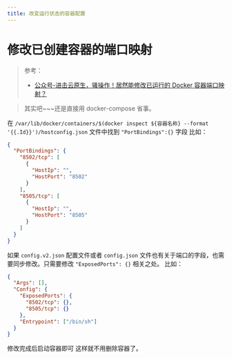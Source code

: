 ```yaml
---
title: 改变运行状态的容器配置
---
```


# 修改已创建容器的端口映射

> 参考：
> - [公众号-进击云原生，骚操作！居然能修改已运行的 Docker 容器端口映射？](https://mp.weixin.qq.com/s/SUzGObH1XtIJisZCb8OWqw)

> 其实吧~~~还是直接用 docker-compose 省事。

在 `/var/lib/docker/containers/$(docker inspect ${容器名称} --format '{{.Id}}')/hostconfig.json` 文件中找到 `"PortBindings":{}` 字段
比如：

```json
{
  "PortBindings": {
    "8502/tcp": [
      {
        "HostIp": "",
        "HostPort": "8502"
      }
    ],
    "8505/tcp": [
      {
        "HostIp": "",
        "HostPort": "8505"
      }
    ]
  }
}
```

如果 `config.v2.json` 配置文件或者 `config.json` 文件也有关于端口的字段，也需要同步修改。只需要修改 `"ExposedPorts": {}` 相关之处。
比如：

```json
{
  "Args": [],
  "Config": {
    "ExposedPorts": {
      "8502/tcp": {},
      "8505/tcp": {}
    },
    "Entrypoint": ["/bin/sh"]
  }
}
```

修改完成后启动容器即可
这样就不用删除容器了。

